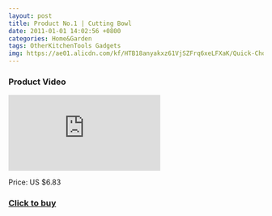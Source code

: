 ```yaml
---
layout: post
title: Product No.1 | Cutting Bowl
date: 2011-01-01 14:02:56 +0800
categories: Home&Garden
tags: OtherKitchenTools Gadgets
img: https://ae01.alicdn.com/kf/HTB18anyakxz61VjSZFrq6xeLFXaK/Quick-Chop-Salad-Bowl-Kitchen-Salads-Tool-Salad-Cutting-Bowl-Wave-Edge-Salad-Maker-Fruit-Vegetable.jpg_220x220xz.jpg
---
```


### Product Video
<iframe src="https://www.youtube.com/embed/S4AmNps6tH4" scrolling="no" border="0" frameborder="no" framespacing="0" allowfullscreen="true"> </iframe>

Price: US $6.83
### <a href="http://s.click.aliexpress.com/e/t6Kk1Og">Click to buy</a>
